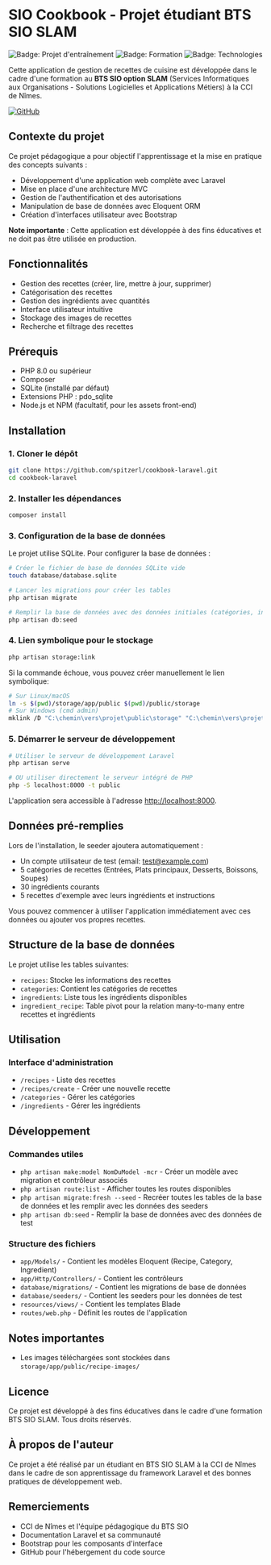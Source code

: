 # SIO Cookbook - Projet étudiant BTS SIO SLAM

![Badge: Projet d'entraînement](https://img.shields.io/badge/Type-Projet%20d'entraînement-orange)
![Badge: Formation](https://img.shields.io/badge/Formation-BTS%20SIO%20SLAM-blue)
![Badge: Technologies](https://img.shields.io/badge/Technologies-Laravel%20|%20Bootstrap-green)

Cette application de gestion de recettes de cuisine est développée dans le cadre d'une formation au **BTS SIO option SLAM** (Services Informatiques aux Organisations - Solutions Logicielles et Applications Métiers) à la CCI de Nîmes.

[![GitHub](https://img.shields.io/badge/GitHub-Code%20source-black?style=flat&logo=github)](https://github.com/spitzerl/cookbook-laravel)

## Contexte du projet

Ce projet pédagogique a pour objectif l'apprentissage et la mise en pratique des concepts suivants :
- Développement d'une application web complète avec Laravel
- Mise en place d'une architecture MVC
- Gestion de l'authentification et des autorisations
- Manipulation de base de données avec Eloquent ORM
- Création d'interfaces utilisateur avec Bootstrap

**Note importante** : Cette application est développée à des fins éducatives et ne doit pas être utilisée en production.

## Fonctionnalités

- Gestion des recettes (créer, lire, mettre à jour, supprimer)
- Catégorisation des recettes
- Gestion des ingrédients avec quantités
- Interface utilisateur intuitive
- Stockage des images de recettes
- Recherche et filtrage des recettes

## Prérequis

- PHP 8.0 ou supérieur
- Composer
- SQLite (installé par défaut)
- Extensions PHP : pdo_sqlite
- Node.js et NPM (facultatif, pour les assets front-end)

## Installation

### 1. Cloner le dépôt

```bash
git clone https://github.com/spitzerl/cookbook-laravel.git
cd cookbook-laravel
```

### 2. Installer les dépendances

```bash
composer install
```

### 3. Configuration de la base de données

Le projet utilise SQLite. Pour configurer la base de données :

```bash
# Créer le fichier de base de données SQLite vide
touch database/database.sqlite

# Lancer les migrations pour créer les tables
php artisan migrate

# Remplir la base de données avec des données initiales (catégories, ingrédients et recettes d'exemple)
php artisan db:seed
```

### 4. Lien symbolique pour le stockage

```bash
php artisan storage:link
```

Si la commande échoue, vous pouvez créer manuellement le lien symbolique:
```bash
# Sur Linux/macOS
ln -s $(pwd)/storage/app/public $(pwd)/public/storage
# Sur Windows (cmd admin)
mklink /D "C:\chemin\vers\projet\public\storage" "C:\chemin\vers\projet\storage\app\public"
```

### 5. Démarrer le serveur de développement

```bash
# Utiliser le serveur de développement Laravel
php artisan serve

# OU utiliser directement le serveur intégré de PHP
php -S localhost:8000 -t public
```

L'application sera accessible à l'adresse [http://localhost:8000](http://localhost:8000).

## Données pré-remplies

Lors de l'installation, le seeder ajoutera automatiquement :

- Un compte utilisateur de test (email: test@example.com)
- 5 catégories de recettes (Entrées, Plats principaux, Desserts, Boissons, Soupes)
- 30 ingrédients courants
- 5 recettes d'exemple avec leurs ingrédients et instructions

Vous pouvez commencer à utiliser l'application immédiatement avec ces données ou ajouter vos propres recettes.

## Structure de la base de données

Le projet utilise les tables suivantes:

- `recipes`: Stocke les informations des recettes
- `categories`: Contient les catégories de recettes
- `ingredients`: Liste tous les ingrédients disponibles
- `ingredient_recipe`: Table pivot pour la relation many-to-many entre recettes et ingrédients

## Utilisation

### Interface d'administration

- `/recipes` - Liste des recettes
- `/recipes/create` - Créer une nouvelle recette
- `/categories` - Gérer les catégories
- `/ingredients` - Gérer les ingrédients

## Développement

### Commandes utiles

- `php artisan make:model NomDuModel -mcr` - Créer un modèle avec migration et contrôleur associés
- `php artisan route:list` - Afficher toutes les routes disponibles
- `php artisan migrate:fresh --seed` - Recréer toutes les tables de la base de données et les remplir avec les données des seeders
- `php artisan db:seed` - Remplir la base de données avec des données de test

### Structure des fichiers

- `app/Models/` - Contient les modèles Eloquent (Recipe, Category, Ingredient)
- `app/Http/Controllers/` - Contient les contrôleurs
- `database/migrations/` - Contient les migrations de base de données
- `database/seeders/` - Contient les seeders pour les données de test
- `resources/views/` - Contient les templates Blade
- `routes/web.php` - Définit les routes de l'application

## Notes importantes

- Les images téléchargées sont stockées dans `storage/app/public/recipe-images/`

## Licence

Ce projet est développé à des fins éducatives dans le cadre d'une formation BTS SIO SLAM. Tous droits réservés.

## À propos de l'auteur

Ce projet a été réalisé par un étudiant en BTS SIO SLAM à la CCI de Nîmes dans le cadre de son apprentissage du framework Laravel et des bonnes pratiques de développement web.

## Remerciements

- CCI de Nîmes et l'équipe pédagogique du BTS SIO
- Documentation Laravel et sa communauté
- Bootstrap pour les composants d'interface
- GitHub pour l'hébergement du code source
